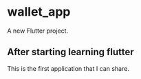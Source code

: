 # wallet_app

A new Flutter project.

## After starting learning flutter

This is the first application that I can share.


